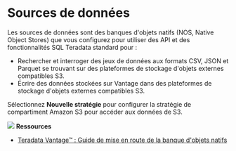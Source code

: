 Sources de données
==================

Les sources de données sont des banques d'objets natifs (NOS, Native Object Stores) que vous configurez pour utiliser des API et des fonctionnalités SQL Teradata standard pour :

-   Rechercher et interroger des jeux de données aux formats CSV, JSON et Parquet se trouvant sur des plateformes de stockage d'objets externes compatibles S3.
-   Écrire des données stockées sur Vantage dans des plateformes de stockage d'objets externes compatibles S3.

Sélectionnez **Nouvelle stratégie** pour configurer la stratégie de compartiment Amazon S3 pour accéder aux données de S3.

![](../Images/fluto-icn-resources.png) **Ressources**

-   [Teradata Vantage™ : Guide de mise en route de la banque d'objets natifs](https://docs.teradata.com/r/UvoBsZYTAWt2z0jnQFJbvw/root)
